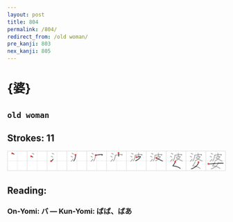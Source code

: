 ```yaml
---
layout: post
title: 804
permalink: /804/
redirect_from: /old woman/
pre_kanji: 803
nex_kanji: 805
---
```


# {婆}

## `old woman`

## Strokes: 11

<div class="stroke"><img src="../images/E5A986.png" /></div>

## Reading:

### On-Yomi: バ &mdash; Kun-Yomi: ばば、ばあ
